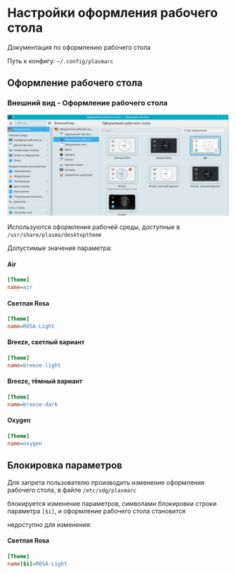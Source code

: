# Настройки оформления рабочего стола

Документация по оформлению рабочего стола

Путь к конфигу: `~/.config/plasmarc`

## Оформление рабочего стола

### Внешний вид - Оформление рабочего стола

![""](../img/20230705_100209.png "")

Используются оформления рабочей среды, доступные в `/usr/share/plasma/desktoptheme`

Допустимые значения параметра:

#### Air

```ini
[Theme]
name=air
```

#### Светлая Rosa

```ini
[Theme]
name=ROSA-Light
```

#### Breeze, светлый вариант

```ini
[Theme]
name=breeze-light
```

#### Breeze, тёмный вариант

```ini
[Theme]
name=breeze-dark
```

#### Oxygen

```ini
[Theme]
name=oxygen
```

## Блокировка параметров

Для запрета пользователю производить изменение оформления рабочего стола, в файле `/etc/xdg/plasmarc`

блокируется изменение параметров, символами блокировки строки параметра `[$i]`, и оформление рабочего стола становится

недоступно для изменения:

#### Светлая Rosa

```ini
[Theme]
name[$i]=ROSA-Light
```
